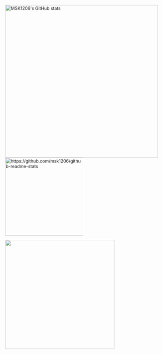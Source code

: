 <img alt="MSK1206's GitHub stats" src="https://github-readme-stats.vercel.app/api?username=msk1206&show_icons=true&theme=tokyonight" width="490"><img alt="https://github.com/msk1206/github-readme-stats" src="https://github-readme-stats.vercel.app/api/top-langs/?username=msk1206&theme=tokyonight" width="250">
<!--START_SECTION:lapras-card-->
<a href="https://lapras.com/public/msk1206" target="_blank" rel="noopener noreferrer"><img src="https://lapras-card-generator.vercel.app/api/svg?e=3.25&b=2.85&i=2.90&b1=%23232323&b2=%236d6d6d&i1=%23212121&i2=%23818181&l=en" width="350" ></a>
<!--END_SECTION:lapras-card-->
